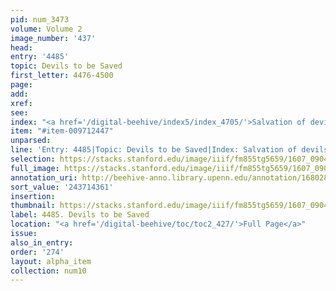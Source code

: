 ```yaml
---
pid: num_3473
volume: Volume 2
image_number: '437'
head:
entry: '4485'
topic: Devils to be Saved
first_letter: 4476-4500
page:
add:
xref:
see:
index: "<a href='/digital-beehive/index5/index_4705/'>Salvation of devils</a>"
item: "#item-009712447"
unparsed:
line: 'Entry: 4485|Topic: Devils to be Saved|Index: Salvation of devils|#item-009712447'
selection: https://stacks.stanford.edu/image/iiif/fm855tg5659/1607_0904/444,4361,2852,277/full/0/default.jpg
full_image: https://stacks.stanford.edu/image/iiif/fm855tg5659/1607_0904/full/full/0/default.jpg
annotation_uri: http://beehive-anno.library.upenn.edu/annotation/1680280351715
sort_value: '243714361'
insertion:
thumbnail: https://stacks.stanford.edu/image/iiif/fm855tg5659/1607_0904/444,4361,600,180/250,/0/default.jpg
label: 4485. Devils to be Saved
location: "<a href='/digital-beehive/toc/toc2_427/'>Full Page</a>"
issue:
also_in_entry:
order: '274'
layout: alpha_item
collection: num10
---
```

